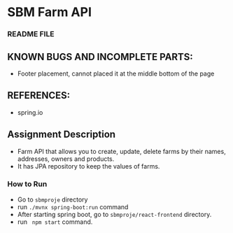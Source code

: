 # SBM Farm API
### README FILE

## KNOWN BUGS AND INCOMPLETE PARTS:
- Footer placement, cannot placed it at the middle bottom of the page

## REFERENCES:
- spring.io

## Assignment Description
- Farm API that allows you to create, update, delete farms by their names, addresses, owners and products.
- It has JPA repository to keep the values of farms.

### How to Run
* Go to ``` sbmproje ``` directory
* run ``` ./mvnx spring-boot:run ``` command
* After starting spring boot, go to ``` sbmproje/react-frontend ``` directory.
* run ``` npm start``` command.
